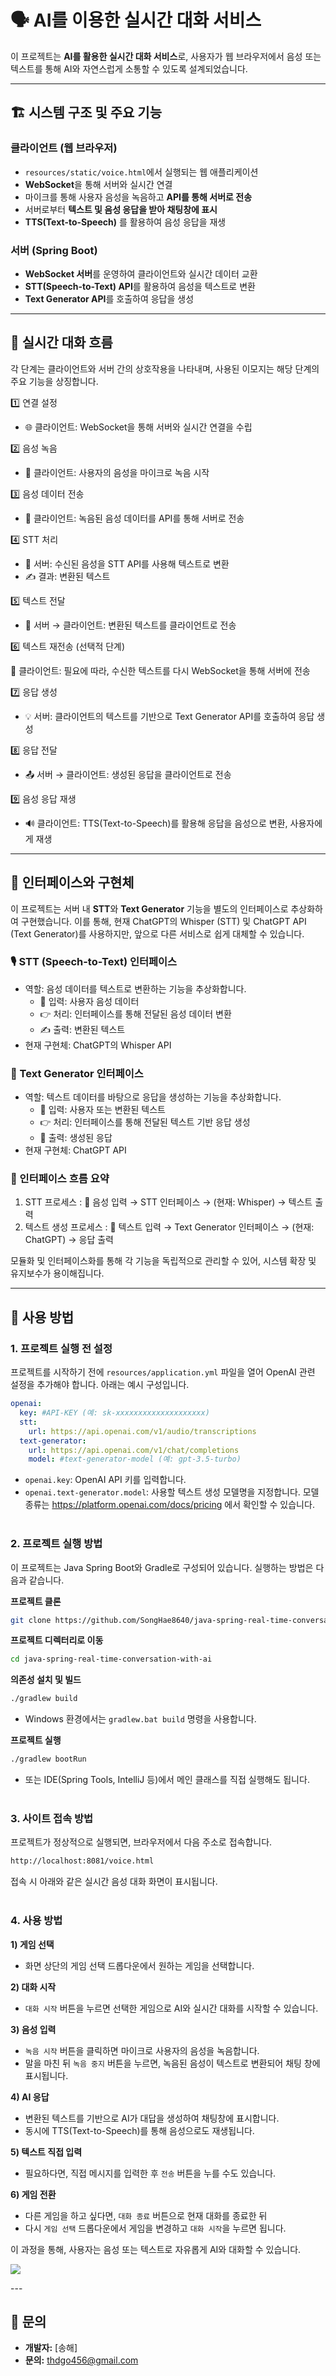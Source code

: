 # 🗣️ AI를 이용한 실시간 대화 서비스

이 프로젝트는 **AI를 활용한 실시간 대화 서비스**로, 사용자가 웹 브라우저에서 음성 또는 텍스트를 통해 AI와 자연스럽게 소통할 수 있도록 설계되었습니다.

---

## 🏗️ 시스템 구조 및 주요 기능

### **클라이언트 (웹 브라우저)**
- `resources/static/voice.html`에서 실행되는 웹 애플리케이션
- **WebSocket**을 통해 서버와 실시간 연결
- 마이크를 통해 사용자 음성을 녹음하고 **API를 통해 서버로 전송**
- 서버로부터 **텍스트 및 음성 응답을 받아 채팅창에 표시**
- **TTS(Text-to-Speech)** 를 활용하여 음성 응답을 재생

### **서버 (Spring Boot)**
- **WebSocket 서버**를 운영하여 클라이언트와 실시간 데이터 교환
- **STT(Speech-to-Text) API**를 활용하여 음성을 텍스트로 변환
- **Text Generator API**를 호출하여 응답을 생성

---

## 🔄 실시간 대화 흐름

각 단계는 클라이언트와 서버 간의 상호작용을 나타내며, 사용된 이모지는 해당 단계의 주요 기능을 상징합니다.

1️⃣ 연결 설정
- 🌐 클라이언트: WebSocket을 통해 서버와 실시간 연결을 수립

2️⃣ 음성 녹음
- 🎤 클라이언트: 사용자의 음성을 마이크로 녹음 시작

3️⃣ 음성 데이터 전송
- 🚀 클라이언트: 녹음된 음성 데이터를 API를 통해 서버로 전송

4️⃣ STT 처리
- 🤖 서버: 수신된 음성을 STT API를 사용해 텍스트로 변환
- ✍️ 결과: 변환된 텍스트

5️⃣ 텍스트 전달
- 📩 서버 → 클라이언트: 변환된 텍스트를 클라이언트로 전송

6️⃣ 텍스트 재전송 (선택적 단계)

🔄 클라이언트: 필요에 따라, 수신한 텍스트를 다시 WebSocket을 통해 서버에 전송

7️⃣ 응답 생성
- 💡 서버: 클라이언트의 텍스트를 기반으로 Text Generator API를 호출하여 응답 생성

8️⃣ 응답 전달
- 📤 서버 → 클라이언트: 생성된 응답을 클라이언트로 전송

9️⃣ 음성 응답 재생
- 🔊 클라이언트: TTS(Text-to-Speech)를 활용해 응답을 음성으로 변환, 사용자에게 재생
---

## 🔌 인터페이스와 구현체
이 프로젝트는 서버 내 **STT**와 **Text Generator** 기능을 별도의 인터페이스로 추상화하여 구현했습니다. 이를 통해, 현재 ChatGPT의 Whisper (STT) 및 ChatGPT API (Text Generator)를 사용하지만, 앞으로 다른 서비스로 쉽게 대체할 수 있습니다.

### 🎙️ STT (Speech-to-Text) 인터페이스
- 역할: 음성 데이터를 텍스트로 변환하는 기능을 추상화합니다.
  - 🎤 입력: 사용자 음성 데이터
  - 👉 처리: 인터페이스를 통해 전달된 음성 데이터 변환
  - ✍️ 출력: 변환된 텍스트 
- 현재 구현체: ChatGPT의 Whisper API



### 📝 Text Generator 인터페이스
- 역할: 텍스트 데이터를 바탕으로 응답을 생성하는 기능을 추상화합니다.
  - 📝 입력: 사용자 또는 변환된 텍스트
  - 👉 처리: 인터페이스를 통해 전달된 텍스트 기반 응답 생성
  - 💬 출력: 생성된 응답
- 현재 구현체: ChatGPT API

### 🔄 인터페이스 흐름 요약
1. STT 프로세스 : 🎤 음성 입력 → STT 인터페이스 → (현재: Whisper) → 텍스트 출력
2. 텍스트 생성 프로세스 : 📝 텍스트 입력 → Text Generator 인터페이스 → (현재: ChatGPT) → 응답 출력

모듈화 및 인터페이스화를 통해 각 기능을 독립적으로 관리할 수 있어, 시스템 확장 및 유지보수가 용이해집니다.

---

## 🤞 사용 방법

### 1. 프로젝트 실행 전 설정
프로젝트를 시작하기 전에 `resources/application.yml` 파일을 열어 OpenAI 관련 설정을 추가해야 합니다.
아래는 예시 구성입니다.

```yaml
openai:
  key: #API-KEY (예: sk-xxxxxxxxxxxxxxxxxxxx)
  stt:
    url: https://api.openai.com/v1/audio/transcriptions
  text-generator:
    url: https://api.openai.com/v1/chat/completions
    model: #text-generator-model (예: gpt-3.5-turbo)
```

- `openai.key`: OpenAI API 키를 입력합니다.
- `openai.text-generator.model`: 사용할 텍스트 생성 모델명을 지정합니다.
모델 종류는 https://platform.openai.com/docs/pricing 에서 확인할 수 있습니다.
<br><br>

### 2. 프로젝트 실행 방법
이 프로젝트는 Java Spring Boot와 Gradle로 구성되어 있습니다.
실행하는 방법은 다음과 같습니다.

**프로젝트 클론**
```bash
git clone https://github.com/SongHae8640/java-spring-real-time-conversation-with-ai.git
```

**프로젝트 디렉터리로 이동**
```bash
cd java-spring-real-time-conversation-with-ai
```

**의존성 설치 및 빌드**
```bash
./gradlew build
```
- Windows 환경에서는 `gradlew.bat build` 명령을 사용합니다.

**프로젝트 실행**
```bash
./gradlew bootRun
```
- 또는 IDE(Spring Tools, IntelliJ 등)에서 메인 클래스를 직접 실행해도 됩니다.
<br><br>

### 3. 사이트 접속 방법
프로젝트가 정상적으로 실행되면, 브라우저에서 다음 주소로 접속합니다.
```bash
http://localhost:8081/voice.html
```

접속 시 아래와 같은 실시간 음성 대화 화면이 표시됩니다.
<br><br>

### 4. 사용 방법
**1) 게임 선택**
- 화면 상단의 게임 선택 드롭다운에서 원하는 게임을 선택합니다.

**2) 대화 시작**
- `대화 시작` 버튼을 누르면 선택한 게임으로 AI와 실시간 대화를 시작할 수 있습니다.

**3) 음성 입력**
- `녹음 시작` 버튼을 클릭하면 마이크로 사용자의 음성을 녹음합니다.
- 말을 마친 뒤 `녹음 중지` 버튼을 누르면, 녹음된 음성이 텍스트로 변환되어 채팅 창에 표시됩니다.

**4) AI 응답**
- 변환된 텍스트를 기반으로 AI가 대답을 생성하여 채팅창에 표시합니다.
- 동시에 TTS(Text-to-Speech)를 통해 음성으로도 재생됩니다.

**5) 텍스트 직접 입력**
- 필요하다면, 직접 메시지를 입력한 후 `전송` 버튼을 누를 수도 있습니다.

**6) 게임 전환**
- 다른 게임을 하고 싶다면, `대화 종료` 버튼으로 현재 대화를 종료한 뒤
- 다시 `게임 선택` 드롭다운에서 게임을 변경하고 `대화 시작`을 누르면 됩니다.

이 과정을 통해, 사용자는 음성 또는 텍스트로 자유롭게 AI와 대화할 수 있습니다.

<p>
  <img src="https://github.com/SongHae8640/java-spring-real-time-conversation-with-ai/blob/master/run.gif">
</p>
---

## 🙌 문의
- **개발자:** [송해]
- **문의:** thdgo456@gmail.com